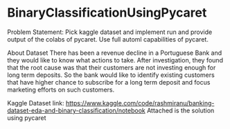 # BinaryClassificationUsingPycaret

Problem Statement:
Pick kaggle dataset and implement run and provide output of the colabs of pycaret. Use full automl capabilities of pycaret.

About Dataset
There has been a revenue decline in a Portuguese Bank and they would like to know what actions to take. After investigation, they found that the root cause was that their customers are not investing enough for long term deposits. So the bank would like to identify existing customers that have higher chance to subscribe for a long term deposit and focus marketing efforts on such customers.

Kaggle Dataset link: https://www.kaggle.com/code/rashmiranu/banking-dataset-eda-and-binary-classification/notebook
Attached is the solution using pycaret
